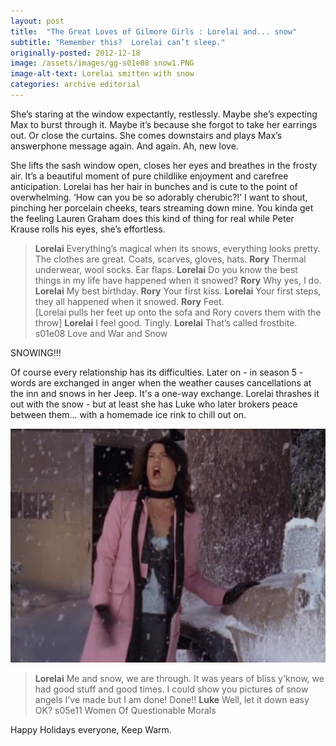 ```yaml
---
layout: post
title:  "The Great Loves of Gilmore Girls : Lorelai and... snow"
subtitle: "Remember this?  Lorelai can’t sleep."
originally-posted: 2012-12-18
image: /assets/images/gg-s01e08 snow1.PNG
image-alt-text: Lorelai smitten with snow
categories: archive editorial
---
```

She’s staring at the window expectantly, restlessly.  Maybe she’s expecting Max to burst through it.  Maybe it’s because she forgot to take her earrings out. Or close the curtains.  She comes downstairs and plays Max’s answerphone message again.  And again.  Ah, new love. 

She lifts the sash window open, closes her eyes and breathes in the frosty air.  It’s a beautiful moment of pure childlike enjoyment and carefree anticipation.  Lorelai has her hair in bunches and is cute to the point of overwhelming.  ‘How can you be so adorably cherubic?!’ I want to shout, pinching her porcelain cheeks, tears streaming down mine.  You kinda get the feeling Lauren Graham does this kind of thing for real while Peter Krause rolls his eyes, she’s effortless.

> __Lorelai__  Everything’s magical when its snows, everything looks pretty. The clothes are great. Coats, scarves, gloves, hats.
> __Rory__  Thermal underwear, wool socks. Ear flaps.
> __Lorelai__  Do you know the best things in my life have happened when it snowed?
> __Rory__  Why yes, I do.
> __Lorelai__  My best birthday.
> __Rory__  Your first kiss.
> __Lorelai__  Your first steps, they all happened when it snowed. 
> __Rory__  Feet.   
> [Lorelai pulls her feet up onto the sofa and Rory covers them with the throw]
> __Lorelai__  I feel good. Tingly.
> __Lorelai__  That’s called frostbite.
> <span class="episode-ref">s01e08 Love and War and Snow</span>

SNOWING!!!

Of course every relationship has its difficulties.  Later on - in season 5 - words are exchanged in anger when the weather causes cancellations at the inn and snows in her Jeep.  It's a one-way exchange.  Lorelai thrashes it out with the snow - but at least she has Luke who later brokers peace between them... with a homemade ice rink to chill out on.

![Lorelai rages at the weather](</assets/images/gg-s05e11 snow2.PNG>)

> __Lorelai__  Me and snow, we are through. It was years of bliss y'know, we had good stuff and good times. I could show you pictures of snow angels I've made but I am done! Done!!
> __Luke__  Well, let it down easy OK?
> <span class="episode-ref">s05e11 Women Of Questionable Morals</span>

Happy Holidays everyone, Keep Warm.
